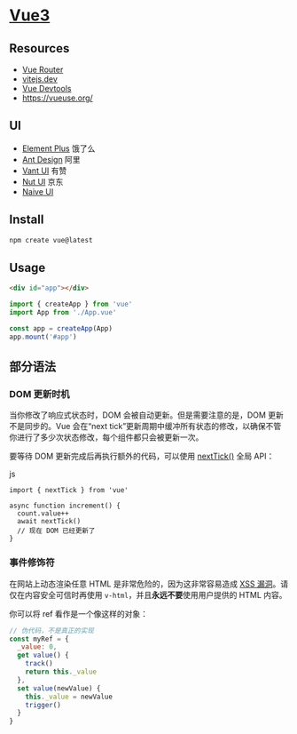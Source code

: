 # [Vue3](https://vuejs.org/)

## Resources

* [Vue Router](https://router.vuejs.org/)
* [vitejs.dev](https://vitejs.dev/)
* [Vue Devtools](https://devtools.vuejs.org/)
* https://vueuse.org/

## UI

* [Element Plus](https://element-plus.org/zh-CN/)  饿了么
* [Ant Design](https://www.antdv.com/docs/vue/introduce)  阿里
* [Vant UI](https://vant-contrib.gitee.io/vant/#/zh-CN)  有赞
* [Nut UI](https://nutui.jd.com/#/)  京东
* [Naive UI](https://www.naiveui.com/zh-CN/os-theme)


## Install

```bash
npm create vue@latest
```

## Usage

```html
<div id="app"></div>
```

```js
import { createApp } from 'vue'
import App from './App.vue'

const app = createApp(App)
app.mount('#app')
```

## 部分语法



### DOM 更新时机

当你修改了响应式状态时，DOM 会被自动更新。但是需要注意的是，DOM 更新不是同步的。Vue 会在“next tick”更新周期中缓冲所有状态的修改，以确保不管你进行了多少次状态修改，每个组件都只会被更新一次。

要等待 DOM 更新完成后再执行额外的代码，可以使用 [nextTick()](https://cn.vuejs.org/api/general.html#nexttick) 全局 API：

js

```
import { nextTick } from 'vue'

async function increment() {
  count.value++
  await nextTick()
  // 现在 DOM 已经更新了
}
```



### 事件修饰符


在网站上动态渲染任意 HTML 是非常危险的，因为这非常容易造成 [XSS 漏洞](https://zh.wikipedia.org/wiki/跨網站指令碼)。请仅在内容安全可信时再使用 `v-html`，并且**永远不要**使用用户提供的 HTML 内容。



你可以将 ref 看作是一个像这样的对象：

```js
// 伪代码，不是真正的实现
const myRef = {
  _value: 0,
  get value() {
    track()
    return this._value
  },
  set value(newValue) {
    this._value = newValue
    trigger()
  }
}
```




